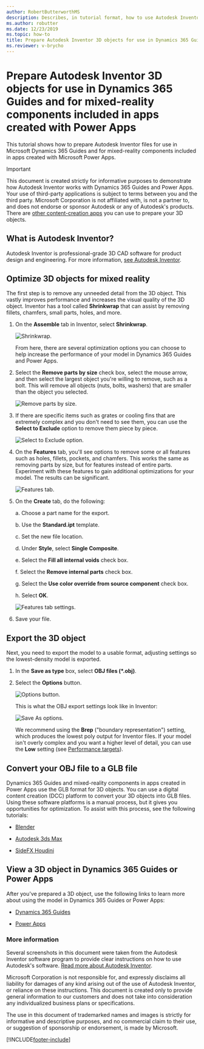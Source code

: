 ```yaml
---
author: RobertButterworthMS
description: Describes, in tutorial format, how to use Autodesk Inventor to prepare 3D objects for use in Dynamics 365 Guides and Microsoft Power Apps
ms.author: robutter
ms.date: 12/23/2019
ms.topic: how-to
title: Prepare Autodesk Inventor 3D objects for use in Dynamics 365 Guides and Power Apps
ms.reviewer: v-brycho
---
```


# Prepare Autodesk Inventor 3D objects for use in Dynamics 365 Guides and for mixed-reality components included in apps created with Power Apps

This tutorial shows how to prepare Autodesk Inventor files for use in Microsoft Dynamics 365 Guides and for mixed-reality components included in apps created with Microsoft Power Apps. 

> [!IMPORTANT]
> This document is created strictly for informative purposes to demonstrate how Autodesk Inventor works with Dynamics 365 Guides and Power Apps. Your use of third-party applications is subject to terms between you and the third party. Microsoft Corporation is not affiliated with, is not a partner to, and does not endorse or sponsor Autodesk or any of Autodesk's products. There are [other content-creation apps](convert-models.md#tools-for-exporting-cad-objects) you can use to prepare your 3D objects.

## What is Autodesk Inventor?

Autodesk Inventor is professional-grade 3D CAD software for product design and engineering. For more information, [see Autodesk Inventor](https://www.autodesk.com/products/inventor/overview).

## Optimize 3D objects for mixed reality

The first step is to remove any unneeded detail from the 3D object. This vastly improves performance and increases the visual quality of the 3D object. Inventor has a tool called **Shrinkwrap** that can assist by removing fillets, chamfers, small parts, holes, and more.

1.	On the **Assemble** tab in Inventor, select **Shrinkwrap**.

    ![Shrinkwrap.](media/inventor-shrinkwrap.PNG "Shrinkwrap")

    From here, there are several optimization options you can choose to help increase the performance of your model in Dynamics 365 Guides and Power Apps.

2.	Select the **Remove parts by size** check box, select the mouse arrow, and then select the largest object you're willing to remove, such as a bolt. This will remove all objects (nuts, bolts, washers) that are smaller than the object you selected.

    ![Remove parts by size.](media/inventor-remove-parts.PNG "Remove parts by size")

3.	If there are specific items such as grates or cooling fins that are extremely complex and you don't need to see them, you can use the **Select to Exclude** option to remove them piece by piece.

    ![Select to Exclude option.](media/inventor-select-to-exclude.PNG "Select to Exclude option")

4.	On the **Features** tab, you'll see options to remove some or all features such as holes, fillets, pockets, and chamfers. This works the same as removing parts by size, but for features instead of entire parts. Experiment with these features to gain additional optimizations for your model. The results can be significant.

    ![Features tab.](media/inventor-features-tab.PNG "Features tab")

5.	On the **Create** tab, do the following:

    a.	Choose a part name for the export.

    b.	Use the **Standard.ipt** template.

    c.	Set the new file location.

    d.	Under **Style**, select **Single Composite**.

    e.	Select the **Fill all internal voids** check box.

    f.	Select the **Remove internal parts** check box.

    g.	Select the **Use color override from source component** check box.

    h.	Select **OK**.

      ![Features tab settings.](media/inventor-features-tab-settings.PNG "Features tab settings")

6.	Save your file.

## Export the 3D object

Next, you need to export the model to a usable format, adjusting settings so the lowest-density model is exported.

1.	In the **Save as type** box, select **OBJ files (*.obj)**.

2.	Select the **Options** button.

    ![Options button.](media/inventor-options-button.PNG "Options button")

    This is what the OBJ export settings look like in Inventor:

    ![Save As options.](media/inventor-save-as-options.PNG "Save As options")

    We recommend using the **Brep** ("boundary representation") setting, which produces the lowest poly output for Inventor files. If your model isn't overly complex and you want a higher level of detail, you can use the **Low** setting (see [Performance targets](optimize-models.md#performance-targets)).

## Convert your OBJ file to a GLB file

Dynamics 365 Guides and mixed-reality components in apps created in Power Apps use the GLB format for 3D objects. You can use a digital content creation (DCC) platform to convert your 3D objects into GLB files. Using these software platforms is a manual process, but it gives you opportunities for optimization. To assist with this process, see the following tutorials:

  - [Blender](blender.md)

  - [Autodesk 3ds Max](3ds-max.md)

  - [SideFX Houdini](houdini.md)

## View a 3D object in Dynamics 365 Guides or Power Apps

After you've prepared a 3D object, use the following links to learn more about using the model in Dynamics 365 Guides or Power Apps:

- [Dynamics 365 Guides](../overview.md)

- [Power Apps](/powerapps/maker/canvas-apps/mixed-reality-overview)

### More information

Several screenshots in this document were taken from the Autodesk Inventor software program to provide clear instructions on how to use Autodesk's software.  [Read more about Autodesk Inventor](https://aka.ms/Autodesk_inventor).

Microsoft Corporation is not responsible for, and expressly disclaims all liability for damages of any kind arising out of the use of Autodesk Inventor, or reliance on these instructions. This document is created only to provide general information to our customers and does not take into consideration any individualized business plans or specifications.

The use in this document of trademarked names and images is strictly for informative and descriptive purposes, and no commercial claim to their use, or suggestion of sponsorship or endorsement, is made by Microsoft.


[!INCLUDE[footer-include](../../includes/footer-banner.md)]
